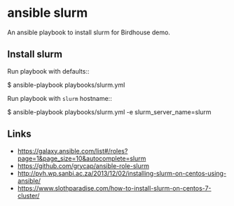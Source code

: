 # ansible slurm

An ansible playbook to install slurm for Birdhouse demo.

## Install slurm

Run playbook with defaults::

  $ ansible-playbook playbooks/slurm.yml

Run playbook with ``slurm`` hostname::

  $ ansible-playbook playbooks/slurm.yml -e slurm_server_name=slurm


## Links

* https://galaxy.ansible.com/list#/roles?page=1&page_size=10&autocomplete=slurm
* https://github.com/grycap/ansible-role-slurm
* http://pvh.wp.sanbi.ac.za/2013/12/02/installing-slurm-on-centos-using-ansible/
* https://www.slothparadise.com/how-to-install-slurm-on-centos-7-cluster/

